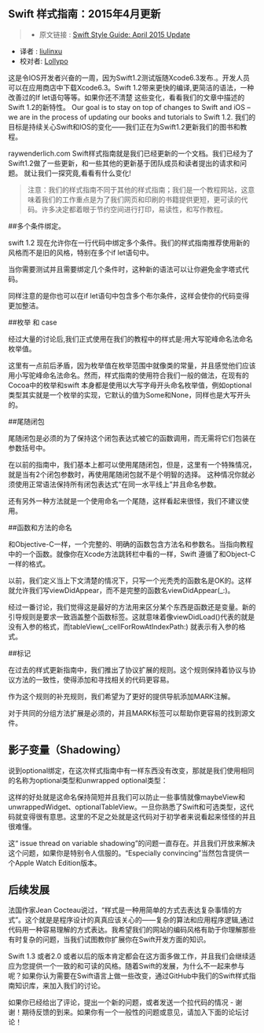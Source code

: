 Swift 样式指南：2015年4月更新
---

>* 原文链接 : [Swift Style Guide: April 2015 Update](http://www.raywenderlich.com/102357/swift-style-guide-april-2015-update)
* 译者 : [liulinxu](https://github.com/liulinxu) 
* 校对者: [Lollypo](https://github.com/Lollypo)  

这是令IOS开发者兴奋的一周，因为Swift1.2测试版随Xcode6.3发布.。开发人员可以在应用商店中下载Xcode6.3。Swift 1.2带来更快的编译,更简洁的语法，一种改善过的If let语句等等。如果你还不清楚
这些变化，看看我们的文章中描述的Swift 1.2的新特性。
Our goal is to stay on top of changes to Swift and iOS – we are in the process of updating our books and tutorials to Swift 1.2.
我们的目标是持续关心Swift和IOS的变化——我们正在为Swift1.2更新我们的图书和教程。

raywenderlich.com Swift样式指南就是我们已经更新的一个文档。我们已经为了Swift1.2做了一些更新，和一些其他的更新基于团队成员和读者提出的请求和问题。
就让我们一探究竟,看看有什么变化!

>注意：我们的样式指南不同于其他的样式指南；我们是一个教程网站，这意味着我们的工作重点是为了我们网页和印刷的书籍提供更短，更可读的代码。许多决定都着眼于节约空间进行打印，易读性，和写作教程。


##多个条件绑定。

swift 1.2 现在允许你在一行代码中绑定多个条件。我们的样式指南推荐使用新的风格而不是旧的风格，特别在多个if let语句中。

当你需要测试并且需要绑定几个条件时，这种新的语法可以让你避免金字塔式代码。

同样注意的是你也可以在if let语句中包含多个布尔条件，这样会使你的代码变得更加整洁。

##枚举 和 case

经过大量的讨论后,我们正式使用在我们的教程中的样式是:用大写驼峰命名法命名枚举值。

这里有一点前后矛盾，因为枚举值在枚举范围中就像类的常量，并且感觉他们应该用小写驼峰命名法命名。然而，样式指南的使用符合我们一般的做法，在现有的Cocoa中的枚举和swift 本身都是使用以大写字母开头命名枚举值，例如optional类型其实就是一个枚举的实现，它默认的值为Some和None，同样也是大写开头的。

##尾随闭包

尾随闭包是必须的为了保持这个闭包表达式被它的函数调用，而无需将它们包装在参数括号中。

在以前的指南中，我们基本上都可以使用尾随闭包，但是，这里有一个特殊情况，就是当有2个闭包参数时，再使用尾随闭包就不是个明智的选择。 这种情况你就必须使用正常语法保持所有闭包表达式“在同一水平线上”并且命名参数。

还有另外一种方法就是一个使用命名一个尾随，这样看起来很怪，我们不建议使用。

##函数和方法的命名

和Objective-C一样，一个完整的、明确的函数包含方法名和参数名。当指向教程中的一个函数。就像你在Xcode方法跳转栏中看的一样，Swift 遵循了和Object-C一样的格式。

以前，我们定义当上下文清楚的情况下，只写一个光秃秃的函数名是OK的。这样就允许我们写viewDidAppear，而不是完整的函数名viewDidAppear(_:)。

经过一番讨论，我们觉得这是最好的方法用来区分某个东西是函数还是变量。新的引导规则是要求一致涵盖整个函数标签。这就意味着像viewDidLoad()代表的就是没有入参的格式，而tableView(_:cellForRowAtIndexPath:) 就表示有入参的格式。

##标记

在过去的样式更新指南中，我们推出了协议扩展的规则。这个规则保持着协议与协议方法的一致性，使得添加和寻找相关的代码更容易。

作为这个规则的补充规则，我们希望为了更好的提供导航添加MARK注解。

对于共同的分组方法扩展是必须的，并且MARK标签可以帮助你更容易的找到源文件。

## 影子变量（Shadowing）

说到optional绑定，在这次样式指南中有一样东西没有改变，那就是我们使用相同的名称为optional类型和unwrapped optional类型：

这样的好处就是这命名保持简短并且我们可以防止一些事情就像maybeView和unwrappedWidget、optionalTableView。一旦你熟悉了Swift和可选类型，这代码就变得很有意思。这里的不足之处就是这代码对于初学者来说看起来怪怪的并且很难懂。

这“ issue thread on variable shadowing”的问题一直存在。并且我们开放来解决这个问题，如果你是特别令人信服的。“Especially convincing”当然包含提供一个Apple Watch Edition版本。

## 后续发展

法国作家Jean Cocteau说过，“样式是一种用简单的方式去表达复杂事情的方式”。这个就是是程序设计的真真应该关心的——复杂的算法和应用程序逻辑,通过代码用一种容易理解的方式表达。我希望我们的网站的编码风格有助于你理解那些有时复杂的问题，当我们试图教你扩展你在Swift开发方面的知识。

Swift 1.3 或者2.0 或者以后的版本肯定都会在这方面多做工作，并且我们会继续适应为您提供一个一致的和可读的风格。随着Swift的发展，为什么不一起来参与呢？如果你认为需要在Swift语言上做一些改变，通过GitHub中我们的Swift样式指南知识库，来加入我们的讨论。

如果你已经给出了评论，提出一个新的问题，或者发送一个拉代码的情况 - 谢谢！期待反馈的到来。如果你有一个一般性的问题或意见，请加入下面的论坛讨论！